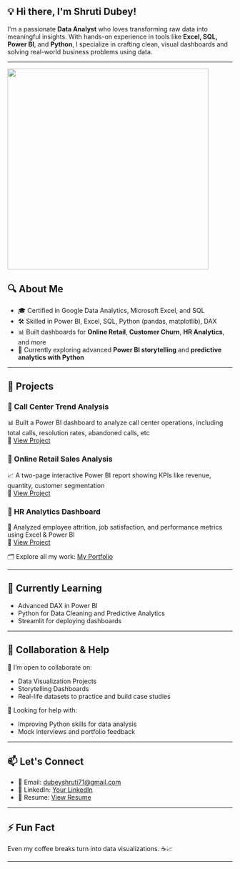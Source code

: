 
## 💡 Hi there, I'm Shruti Dubey!

I'm a passionate **Data Analyst** who loves transforming raw data into meaningful insights. With hands-on experience in tools like **Excel, SQL, Power BI**, and **Python**, I specialize in crafting clean, visual dashboards and solving real-world business problems using data.

---
<img src="https://user-images.githubusercontent.com/74038190/221352975-94759904-aa4c-4032-a8ab-b546efb9c478.gif" width="450">

## 🔍 About Me

- 🎓 Certified in Google Data Analytics, Microsoft Excel, and SQL  
- 🛠️ Skilled in Power BI, Excel, SQL, Python (pandas, matplotlib), DAX  
- 📊 Built dashboards for **Online Retail**, **Customer Churn**, **HR Analytics**, and more  
- 🧩 Currently exploring advanced **Power BI storytelling** and **predictive analytics with Python**

---

## 💼 Projects

### 📌 Call Center Trend Analysis  
📊 Built a Power BI dashboard to analyze call center operations, including total calls, resolution rates, abandoned calls, etc <br>
🔗 [View Project](https://github.com/dubeyshrutii/Call-Center-Trend-Analysis---PowerBI)

### 📌 Online Retail Sales Analysis  
📈 A two-page interactive Power BI report showing KPIs like revenue, quantity, customer segmentation  
🔗 [View Project](https://github.com/dubeyshrutii/Online-Retail-Analysis-----PowerBI)

### 📌 HR Analytics Dashboard  
🧠 Analyzed employee attrition, job satisfaction, and performance metrics using Excel & Power BI  
🔗 [View Project](https://docs.google.com/spreadsheets/d/1Rqodk9ZOiqxUAc68ZEHXWpaqVnVt_WbG/edit?usp=drive_link&ouid=103084308942871350798&rtpof=true&sd=true)

🗂️ Explore all my work: [My Portfolio](https://github.com/dubeyshrutii?tab=repositories)

---

## 🌱 Currently Learning

- Advanced DAX in Power BI  
- Python for Data Cleaning and Predictive Analytics  
- Streamlit for deploying dashboards

---

## 🤝 Collaboration & Help

👯 I’m open to collaborate on:  
- Data Visualization Projects  
- Storytelling Dashboards  
- Real-life datasets to practice and build case studies

🤝 Looking for help with:  
- Improving Python skills for data analysis  
- Mock interviews and portfolio feedback

---

## 📫 Let's Connect

- 📧 Email: [dubeyshruti71@gmail.com](mailto:dubeyshruti71@gmail.com)  
- 💼 LinkedIn: [Your LinkedIn](https://www.linkedin.com/in/shruti-dubey-471b6018b/)  
- 📄 Resume: [View Resume](https://docs.google.com/document/d/1YnY5Vv110iw73K1JpN8DDqHvijyIa5wD/edit?usp=sharing&ouid=103084308942871350798&rtpof=true&sd=true)  

---

## ⚡ Fun Fact

Even my coffee breaks turn into data visualizations. ☕📈

---
<!--
**dubeyshrutii/dubeyshrutii** is a ✨ _special_ ✨ repository because its `README.md` (this file) appears on your GitHub profile.

Here are some ideas to get you started:

- 🔭 I’m currently working on ...
- 🌱 I’m currently learning ...
- 👯 I’m looking to collaborate on ...
- 🤔 I’m looking for help with ...
- 💬 Ask me about ...
- 📫 How to reach me: ...
- 😄 Pronouns: ...
- ⚡ Fun fact: ...
-->
